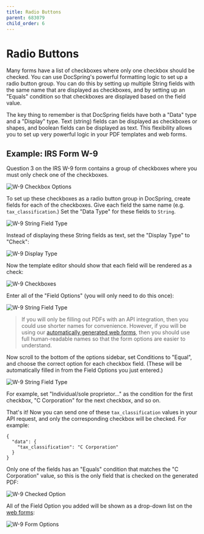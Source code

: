 ```yaml
---
title: Radio Buttons
parent: 683079
child_order: 6
---
```


# Radio Buttons

Many forms have a list of checkboxes where only one checkbox should be checked. You can use DocSpring's powerful formatting logic to set up a radio button group. You can do this by setting up multiple String fields with the same name that are displayed as checkboxes, and by setting up an "Equals" condition so that checkboxes are displayed based on the field value.

The key thing to remember is that DocSpring fields have both a "Data" type and a "Display" type. Text (string) fields can be displayed as checkboxes or shapes, and boolean fields can be displayed as text. This flexibility allows you to set up very powerful logic in your PDF templates and web forms.

## Example: IRS Form W-9

Question 3 on the IRS W-9 form contains a group of checkboxes where you must only check one of the checkboxes.

![W-9 Checkbox Options](../../images/template_editor/w9-pdf-options.png#margin=1rem)

To set up these checkboxes as a radio button group in DocSpring, create fields for each of the checkboxes. Give each field the same name (e.g. `tax_classification`.) Set the "Data Type" for these fields to `String`.

![W-9 String Field Type](../../images/template_editor/w9-field-type.png#margin=1rem)

Instead of displaying these String fields as text, set the "Display Type" to "Check":

![W-9 Display Type](../../images/template_editor/w9-display-type.png#margin=1rem)

Now the template editor should show that each field will be rendered as a check:

![W-9 Checkboxes](../../images/template_editor/w9-checkboxes.png#margin=1rem)

Enter all of the "Field Options" (you will only need to do this once):

![W-9 String Field Type](../../images/template_editor/w9-field-options.png#margin=1rem)

> If you will only be filling out PDFs with an API integration, then you could use shorter names for convenience. However, if you will be using our [automatically generated web forms](../../web-forms), then you should use full human-readable names so that the form options are easier to understand.

Now scroll to the bottom of the options sidebar, set Conditions to "Equal", and choose the correct option for each checkbox field. (These will be automatically filled in from the Field Options you just entered.)

![W-9 String Field Type](../../images/template_editor/w9-field-conditions.png#margin=1rem)

For example, set "Individual/sole proprietor..." as the condition for the first checkbox, "C Corporation" for the next checkbox, and so on.

That's it! Now you can send one of these `tax_classification` values in your API request, and only the corresponding checkbox will be checked. For example:

```
{
  "data": {
    "tax_classification": "C Corporation"
  }
}
```

Only one of the fields has an "Equals" condition that matches the "C Corporation" value, so this is the only field that is checked on the generated PDF:

![W-9 Checked Option](../../images/template_editor/w9-one-checked.png#margin=1rem)

All of the Field Option you added will be shown as a drop-down list on the [web forms](../../web-forms):

![W-9 Form Options](../../images/template_editor/w9-form-options.png#margin=1rem)
